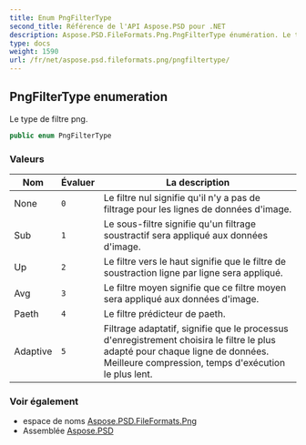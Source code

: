 ```yaml
---
title: Enum PngFilterType
second_title: Référence de l'API Aspose.PSD pour .NET
description: Aspose.PSD.FileFormats.Png.PngFilterType énumération. Le type de filtre png.
type: docs
weight: 1590
url: /fr/net/aspose.psd.fileformats.png/pngfiltertype/
---
```

## PngFilterType enumeration

Le type de filtre png.

```csharp
public enum PngFilterType
```

### Valeurs

| Nom | Évaluer | La description |
| --- | --- | --- |
| None | `0` | Le filtre nul signifie qu'il n'y a pas de filtrage pour les lignes de données d'image. |
| Sub | `1` | Le sous-filtre signifie qu'un filtrage soustractif sera appliqué aux données d'image. |
| Up | `2` | Le filtre vers le haut signifie que le filtre de soustraction ligne par ligne sera appliqué. |
| Avg | `3` | Le filtre moyen signifie que ce filtre moyen sera appliqué aux données d'image. |
| Paeth | `4` | Le filtre prédicteur de paeth. |
| Adaptive | `5` | Filtrage adaptatif, signifie que le processus d'enregistrement choisira le filtre le plus adapté pour chaque ligne de données. Meilleure compression, temps d'exécution le plus lent. |

### Voir également

* espace de noms [Aspose.PSD.FileFormats.Png](../../aspose.psd.fileformats.png/)
* Assemblée [Aspose.PSD](../../)


